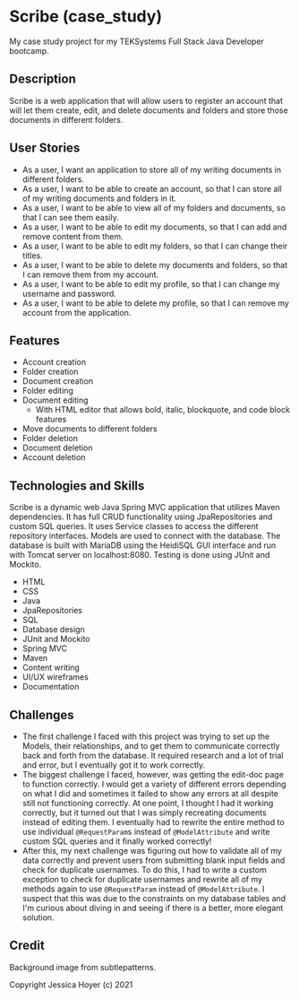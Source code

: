 # Scribe (case_study)

My case study project for my TEKSystems Full Stack Java Developer bootcamp.

## Description

Scribe is a web application that will allow users to register an account that will let them create, edit, and delete documents and folders and store those documents in different folders.

## User Stories

* As a user, I want an application to store all of my writing documents in different folders.
* As a user, I want to be able to create an account, so that I can store all of my writing documents and folders in it.
* As a user, I want to be able to view all of my folders and documents, so that I can see them easily.
* As a user, I want to be able to edit my documents, so that I can add and remove content from them.
* As a user, I want to be able to edit my folders, so that I can change their titles.
* As a user, I want to be able to delete my documents and folders, so that I can remove them from my account.
* As a user, I want to be able to edit my profile, so that I can change my username and password.
* As a user, I want to be able to delete my profile, so that I can remove my account from the application.

## Features

* Account creation
* Folder creation
* Document creation
* Folder editing
* Document editing
  * With HTML editor that allows bold, italic, blockquote, and code block features
* Move documents to different folders
* Folder deletion
* Document deletion
* Account deletion

## Technologies and Skills

Scribe is a dynamic web Java Spring MVC application that utilizes Maven dependencies. It has full CRUD functionality using JpaRepositories and custom SQL queries. It uses Service classes to access the different repository interfaces. Models are used to connect with the database. The database is built with MariaDB using the HeidiSQL GUI interface and run with Tomcat server on localhost:8080. Testing is done using JUnit and Mockito.

* HTML
* CSS
* Java
* JpaRepositories
* SQL
* Database design
* JUnit and Mockito
* Spring MVC
* Maven
* Content writing
* UI/UX wireframes
* Documentation

## Challenges

* The first challenge I faced with this project was trying to set up the Models, their relationships, and to get them to communicate correctly back and forth from the database. It required research and a lot of trial and error, but I eventually got it to work correctly.
* The biggest challenge I faced, however, was getting the edit-doc page to function correctly. I would get a variety of different errors depending on what I did and sometimes it failed to show any errors at all despite still not functioning correctly. At one point, I thought I had it working correctly, but it turned out that I was simply recreating documents instead of editing them. I eventually had to rewrite the entire method to use individual `@RequestParam`s instead of `@ModelAttribute` and write custom SQL queries and it finally worked correctly!
* After this, my next challenge was figuring out how to validate all of my data correctly and prevent users from submitting blank input fields and check for duplicate usernames. To do this, I had to write a custom exception to check for duplicate usernames and rewrite all of my methods again to use `@RequestParam` instead of `@ModelAttribute`. I suspect that this was due to the constraints on my database tables and I'm curious about diving in and seeing if there is a better, more elegant solution.

## Credit

Background image from subtlepatterns.

Copyright Jessica Hoyer (c) 2021
